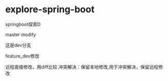 # explore-spring-boot
springboot探索D

master modify


这是dev分支


feature_dev修改

远程直接修改，用diff比较
冲突解决：保留本地修改,用于冲突解决，保留远程修改
